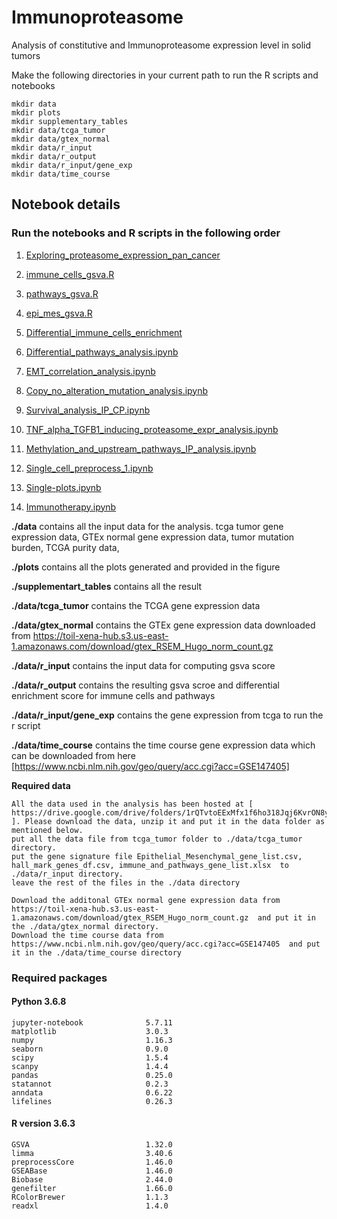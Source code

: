 # Immunoproteasome
Analysis of constitutive and Immunoproteasome expression level in solid tumors

Make the following directories in your current path to run the R scripts and notebooks
```
mkdir data
mkdir plots
mkdir supplementary_tables
mkdir data/tcga_tumor
mkdir data/gtex_normal
mkdir data/r_input
mkdir data/r_output
mkdir data/r_input/gene_exp
mkdir data/time_course
```
## Notebook details
### Run the notebooks and R scripts in the following order

  1. [Exploring_proteasome_expression_pan_cancer](https://github.com/Rahulncbs/Immunoproteasome/blob/main/Exploring_proteasome_expression_pan_cancer.ipynb)

 2. [immune_cells_gsva.R](https://github.com/Rahulncbs/Immunoproteasome/blob/main/immune_cells_gsva.R)

 3. [pathways_gsva.R](https://github.com/Rahulncbs/Immunoproteasome/blob/main/pathways_gsva.R)

 4. [epi_mes_gsva.R](https://github.com/Rahulncbs/Immunoproteasome/blob/main/epi_mes_gsva.R)

5. [Differential_immune_cells_enrichment](https://github.com/Rahulncbs/Immunoproteasome/blob/main/Differential_immune_cells_enrichment.ipynb)

6. [Differential_pathways_analysis.ipynb](https://github.com/Rahulncbs/Immunoproteasome/blob/main/Differential_pathways_analysis.ipynb)

7. [EMT_correlation_analysis.ipynb](https://github.com/Rahulncbs/Immunoproteasome/blob/main/EMT_correlation_analysis.ipynb)

8. [Copy_no_alteration_mutation_analysis.ipynb](https://github.com/Rahulncbs/Immunoproteasome/blob/main/Copy_no_alteration_mutation_analysis.ipynb)

9. [Survival_analysis_IP_CP.ipynb](https://github.com/Rahulncbs/Immunoproteasome/blob/main/Survival_analysis_IP_CP.ipynb)

10. [TNF_alpha_TGFB1_inducing_proteasome_expr_analysis.ipynb](https://github.com/Rahulncbs/Immunoproteasome/blob/main/TNF_alpha_TGFB1_inducing_proteasome_expr_analysis.ipynb)

11. [Methylation_and_upstream_pathways_IP_analysis.ipynb](https://github.com/Rahulncbs/Immunoproteasome/blob/main/Methylation_and_upstream_pathways_IP_analysis.ipynb)

12. [Single_cell_preprocess_1.ipynb](https://github.com/onkoslab/immunoproteasome/blob/main/Single_cell_preprocess_1.ipynb)

13. [Single-plots.ipynb](https://github.com/onkoslab/immunoproteasome/blob/main/Single-plots.ipynb)

14. [Immunotherapy.ipynb](https://github.com/onkoslab/immunoproteasome/blob/main/Immunotherapy.ipynb)



**./data** contains all the input data for the analysis. tcga tumor gene expression data, GTEx normal gene expression data, tumor mutation burden, TCGA purity data,

**./plots** contains all the plots generated and provided in the figure

**./supplementart_tables** contains all the result

**./data/tcga_tumor** contains the TCGA gene expression data

**./data/gtex_normal** contains the GTEx gene expression data downloaded from https://toil-xena-hub.s3.us-east-1.amazonaws.com/download/gtex_RSEM_Hugo_norm_count.gz 

**./data/r_input** contains the input data for computing gsva score

**./data/r_output** contains the resulting gsva scroe and differential enrichment score for immune cells and pathways

**./data/r_input/gene_exp** contains the gene expression from tcga to run the r script

**./data/time_course** contains the time course gene expression data which can be downloaded from here [https://www.ncbi.nlm.nih.gov/geo/query/acc.cgi?acc=GSE147405]





**Required data** 
```
All the data used in the analysis has been hosted at [ https://drive.google.com/drive/folders/1rQTvtoEExMfx1f6ho318Jqj6KvrON8y2 ]. Please download the data, unzip it and put it in the data folder as mentioned below.
put all the data file from tcga_tumor folder to ./data/tcga_tumor directory.
put the gene signature file Epithelial_Mesenchymal_gene_list.csv, hall_mark_genes_df.csv, immune_and_pathways_gene_list.xlsx  to ./data/r_input directory.
leave the rest of the files in the ./data directory

Download the additonal GTEx normal gene expression data from  https://toil-xena-hub.s3.us-east-1.amazonaws.com/download/gtex_RSEM_Hugo_norm_count.gz  and put it in the ./data/gtex_normal directory.
Download the time course data from https://www.ncbi.nlm.nih.gov/geo/query/acc.cgi?acc=GSE147405  and put it in the ./data/time_course directory
```

### Required packages
#### Python 3.6.8
```
jupyter-notebook              5.7.11
matplotlib                    3.0.3
numpy                         1.16.3
seaborn                       0.9.0
scipy                         1.5.4
scanpy                        1.4.4
pandas                        0.25.0
statannot                     0.2.3
anndata                       0.6.22
lifelines                     0.26.3

```
#### R version 3.6.3
```
GSVA                          1.32.0
limma                         3.40.6
preprocessCore                1.46.0
GSEABase                      1.46.0
Biobase                       2.44.0
genefilter                    1.66.0
RColorBrewer                  1.1.3
readxl                        1.4.0
```
